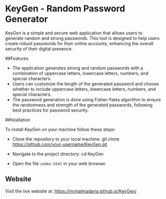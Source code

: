 # KeyGen - Random Password Generator

KeyGen is a simple and secure web application that allows users to generate random and strong passwords. This tool is designed to help users create robust passwords for their online accounts, enhancing the overall security of their digital presence.

##Features

* The application generates strong and random passwords with a combination of uppercase letters, lowercase letters, numbers, and special characters.
* Users can customize the length of the generated password and choose whether to include uppercase letters, lowercase letters, numbers, and special characters.
* The password generation is done using Fisher-Yates algorithm to ensure the randomness and strength of the generated passwords, following best practices for password security.

##Istallation

To install KeyGen on your machine follow these steps:

* Clone the repository to your local machine:
  git clone https://github.com/your-username/KeyGen.git

* Navigate to the project directory:
  cd KeyGen

* Open the file `index.html` in your web browser.

## Website

Visit the live website at: https://mrinalmadaria.github.io/KeyGen/
